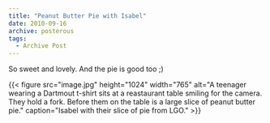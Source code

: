 ```yaml
---
title: "Peanut Butter Pie with Isabel"
date: 2010-09-16
archive: posterous
tags: 
  - Archive Post
---
```


So sweet and lovely. And the pie is good too ;)

{{< figure 
	src="image.jpg" 
	height="1024" 
	width="765" 
	alt="A teenager wearing a Dartmout t-shirt sits at a reastaurant table smiling for the camera. They hold a fork. Before them on the table is a large slice of peanut butter pie." 
	caption="Isabel with their slice of pie from LGO." >}}